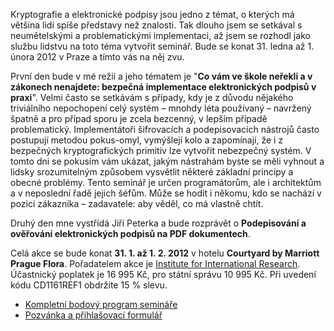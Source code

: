 <!-- dcterms:identifier = aspnetcz#363 -->
<!-- dcterms:title = Pozvánka na seminář o elektronických podpisech -->
<!-- dcterms:abstract = Kryptografie a elektronické podpisy jsou jedno z témat, o kterých má většina lidí spíše představy než znalosti. Tak dlouho jsem se setkával s neumětelskými a problematickými implementaci, až jsem se rozhodl jako službu lidstvu na toto téma vytvořit seminář. Bude se konat 31. ledna až 1. února 2012 v Praze a tímto vás na něj zvu. -->
<!-- np9:categoryId = 6 -->
<!-- x4w:category = Akce a události -->
<!-- np9:authorId = 1 -->
<!-- np9:authorEmail = michal.valasek@altairis.cz -->
<!-- dcterms:creator = Michal Altair Valášek -->
<!-- dcterms:created = 2012-01-06T03:29:56.117+01:00 -->
<!-- dcterms:dateAccepted = 2012-01-06T03:29:57+01:00 -->
<!-- x4w:pictureWidth = 150 -->
<!-- x4w:pictureHeight = 150 -->
<!-- x4w:pictureUrl = /perex-pictures/20120106-pozvanka-na-seminar-o-elektronickych-podpisech.png -->

Kryptografie a elektronické podpisy jsou jedno z témat, o kterých má většina lidí spíše představy než znalosti. Tak dlouho jsem se setkával s neumětelskými a problematickými implementaci, až jsem se rozhodl jako službu lidstvu na toto téma vytvořit seminář. Bude se konat 31. ledna až 1. února 2012 v Praze a tímto vás na něj zvu.

První den bude v mé režii a jeho tématem je "**Co vám ve škole neřekli a v zákonech nenajdete: bezpečná implementace elektronických podpisů v praxi**". Velmi často se setkávám s případy, kdy je z důvodu nějakého triviálního nepochopení celý systém – mnohdy léta používaný – navržený špatně a pro případ sporu je zcela bezcenný, v lepším případě problematický. Implementátoři šifrovacích a podepisovacích nástrojů často postupují metodou pokus-omyl, vymýšlejí kolo a zapomínají, že i z bezpečných kryptografických primitiv lze vytvořit nebezpečný systém. V tomto dni se pokusím vám ukázat, jakým nástrahám byste se měli vyhnout a lidsky srozumitelným způsobem vysvětlit některé základní principy a obecné problémy. Tento seminář je určen programátorům, ale i architektům a v neposlední řadě jejich šéfům. Může se hodit i někomu, kdo se nachází v pozici zákazníka – zadavatele: aby věděl, co má vlastně chtít.

Druhý den mne vystřídá Jiří Peterka a bude rozprávět o **Podepisování a ověřování elektronických podpisů na PDF dokumentech**.

Celá akce se bude konat **31. 1. až 1. 2. 2012** v hotelu **Courtyard by Marriott Prague Flora**. Pořadatelem akce je [Institute for International Research](http://www.konference.cz/). Účastnický poplatek je 16 995 Kč, pro státní správu 10 995 Kč. Při uvedení kódu CD1161REF1 obdržíte 15 % slevu.

*   [Kompletní bodový program semináře](https://www.cdn.altairis.cz/Blog/2012/20120106-iir_program.pdf)
*   [Pozvánka a přihlašovací formulář](https://www.cdn.altairis.cz/Blog/2012/20120106-iir_prihlaska.pdf)